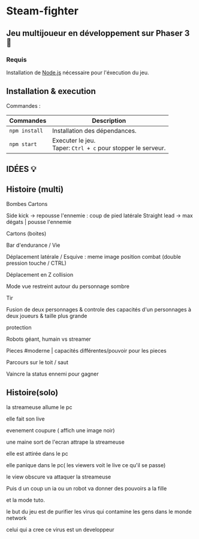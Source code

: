 # Steam-fighter

## Jeu multijoueur en développement sur Phaser 3 🌟

### Requis

Installation de [Node.js](https://nodejs.org) nécessaire pour l'éxecution du jeu.

## Installation & execution

Commandes :

| Commandes | Description |
|---------|-------------|
| `npm install` | Installation des dépendances.|
| `npm start` | Executer le jeu. <br> Taper:  `Ctrl + c` pour stopper le serveur. |

## IDÉES 💡

## Histoire (multi)
Bombes
Cartons

Side kick -> repousse l'ennemie : coup de pied latérale
Straight lead -> max dégats | pousse l'ennemie

Cartons (boites)

Bar d'endurance / Vie

Déplacement latérale / Esquive : meme image position combat (double pression touche / CTRL)

Déplacement en Z collision

Mode vue restreint autour du personnage sombre

Tir

Fusion de deux personnages & controle des capacités d'un personnages à deux joueurs & taille plus grande

protection

Robots géant, humain vs streamer

Pieces #moderne | capacités différentes/pouvoir pour les pieces

Parcours sur le toit / saut

Vaincre la status ennemi pour gagner

## Histoire(solo)

la streameuse allume le pc

elle fait son live

evenement coupure ( affich une image noir)

une maine sort de l'ecran attrape la streameuse

elle est attirée dans le pc

elle panique dans le pc( les viewers voit le live ce qu'il se passe)

le view obscure va attaquer la streameuse

Puis d un coup un ia ou un robot va donner des pouvoirs a la fille

et la mode tuto.

le but du jeu est de purifier les virus qui contamine les gens dans le monde network 

celui qui a cree ce virus est un developpeur





 








